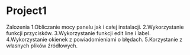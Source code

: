 # Project1
Zalozenia
1.Obliczanie mocy panelu jak i całej instalacji.
2.Wykorzystanie funkcji przycisków.
3.Wykorzystanie funkcji edit line i label.
4.Wykorzystanie okienek z powiadomieniami o błędach.
5.Korzystanie z własnych plików źródłowych.
